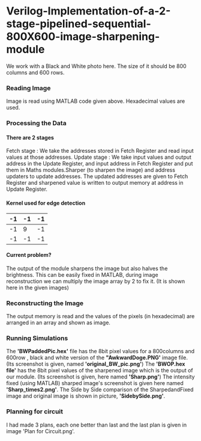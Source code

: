 # Verilog-Implementation-of-a-2-stage-pipelined-sequential-800X600-image-sharpening-module
We work with a Black and White photo here. The size of it should be 800 columns and 600 rows.

### Reading Image
Image is read using MATLAB code given above. Hexadecimal values are used.

### Processing the Data

#### There are 2 stages
Fetch stage : We take the addresses stored in Fetch Register and read input values at those addresses.
Update stage :  We take input values and output address in the Update Register, and input address in Fetch Register and put them in Maths modules.Sharper (to sharpen the image) and address updaters to update addresses. The updated addresses are given to Fetch Register and sharpened value is written to output memory at address in Update Register.
				
#### Kernel used for edge detection
|-1|-1|-1|
|--|--|--|
|-1|9 |-1|
|-1|-1|-1|

#### Current problem?
The output of the module sharpens the image but also halves the brightness. This can be easily fixed in MATLAB, during image reconstruction we can multiply the image array by 2 to fix it. (It is shown here in the given images)

### Reconstructing the Image
The output memory is read and the values of the pixels (in hexadecimal) are arranged in an array and shown as image.

### Running Simulations
The **'BWPaddedPic.hex'** file has the 8bit pixel values for a 800columns and 600row , black and white version of the **"AwkwardDoge.PNG'** image file. (Its screenshot is given, named **'original_BW_pic.png'**) 
The **'BWOP.hex file'** has the 8bit pixel values of the sharpened image which is the output of our module. (Its screenshot is given, here named **'Sharp.png'**)
The intensity fixed (using MATLAB) sharped image's screenshot is given here named **'Sharp_times2.png'**.
The Side by Side comparison of the SharpedandFixed image and original image is shown in picture, **'SidebySide.png'**.

### Planning for circuit
I had made 3 plans, each one better than last and the last plan is given in image 'Plan for Circuit.png'.
